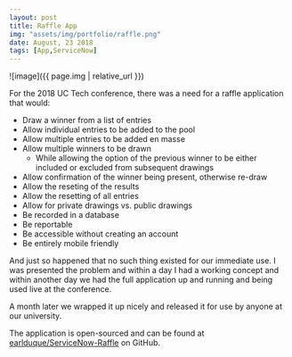 ```yaml
---
layout: post
title: Raffle App
img: "assets/img/portfolio/raffle.png"
date: August, 23 2018
tags: [App,ServiceNow]
---
```


![image]({{ page.img | relative_url }})

For the 2018 UC Tech conference, there was a need for a raffle application<!--endexcerpt--> that would:

* Draw a winner from a list of entries
* Allow individual entries to be added to the pool
* Allow multiple entries to be added en masse
* Allow multiple winners to be drawn
	* While allowing the option of the previous winner to be either included or excluded from subsequent drawings
* Allow confirmation of the winner being present, otherwise re-draw
* Allow the reseting of the results
* Allow the resetting of all entries
* Allow for private drawings vs. public drawings
* Be recorded in a database
* Be reportable
* Be accessible without creating an account
* Be entirely mobile friendly

And just so happened that no such thing existed for our immediate use. I was presented the problem and within a day I had a working concept and within another day we had the full application up and running and being used live at the conference.

A month later we wrapped it up nicely and released it for use by anyone at our university.

The application is open-sourced and can be found at [earlduque/ServiceNow-Raffle](https://github.com/earlduque/ServiceNow-Raffle) on GitHub.